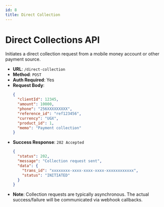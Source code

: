 ```yaml
---
id: 8
title: Direct Collection
---
```


# Direct Collections API

Initiates a direct collection request from a mobile money account or other payment source.

- **URL**: `/direct-collection`
- **Method**: `POST`
- **Auth Required**: Yes
- **Request Body**:
  ```json
  {
    "clientId": 12345,
    "amount": 10000,
    "phone": "256XXXXXXXXX",
    "reference_id": "ref123456",
    "currency": "UGX",
    "product_id": 1,
    "memo": "Payment collection"
  }
  ```
- **Success Response**: `202 Accepted`
  ```json
  {
    "status": 202,
    "message": "Collection request sent",
    "data": {
      "trans_id": "xxxxxxxx-xxxx-xxxx-xxxx-xxxxxxxxxxxx",
      "status": "INITIATED"
    }
  }
  ```
- **Note**: Collection requests are typically asynchronous. The actual success/failure will be communicated via webhook callbacks.

